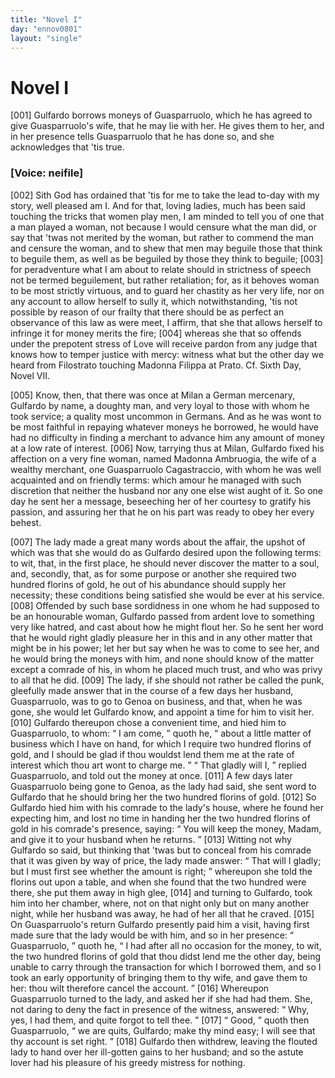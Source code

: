 ```yaml
---
title: "Novel I"
day: "ennov0801"
layout: "single"
---
```

<div id="nov0801" type="novella" who="neifile">
 <h1>
  Novel I
 </h1>
 <argument>
  <p>
   <a name="p08010001">
    [001]
   </a>
   Gulfardo borrows moneys of Guasparruolo, which he has
	agreed to give Guasparruolo's wife, that he may lie
	with her. He gives them to her, and in her presence
	tells Guasparruolo that he has done so, and she
	acknowledges that 'tis true.
  </p>
 </argument>
 <p>
  <h3>
   [Voice: neifile]
  </h3>
 </p>
 <div3 type="commentary" who="neifile">
  <p>
   <a name="p08010002">
    [002]
   </a>
   Sith
   God has ordained that 'tis for me to take the lead to-day
      with
      my story, well pleased am I. And for that, loving ladies, much has
      been said touching the tricks that women play men, I am minded to
      tell you of one that a man played a woman, not because I would
      censure what the man did, or say that 'twas not merited by the
      woman, but rather to commend the man and censure the woman,
      and to shew that men may beguile those that think to beguile them,
      as well as be beguiled by those they think to beguile;
   <a name="p08010003">
    [003]
   </a>
   for peradventure
      what I am about to relate should in strictness of speech not be
      termed beguilement, but rather retaliation; for, as it behoves woman
      to be most strictly virtuous, and to guard her chastity as her very life,
      nor on any account to allow herself to sully it, which notwithstanding,
      'tis not possible by reason of our frailty that there should be as perfect
      an observance of this law as were meet, I affirm, that she that allows
      herself to infringe it for money merits the fire;
   <a name="p08010004">
    [004]
   </a>
   whereas she that so
      offends under the prepotent stress of Love will receive pardon from
      any judge that knows how to temper justice with mercy: witness
      what but the other day we heard from Filostrato touching Madonna
      Filippa at Prato.
   <note>
    Cf. Sixth Day, Novel VII.
   </note>
  </p>
 </div3>
 <p>
  <a name="p08010005">
   [005]
  </a>
  Know, then, that there was once at Milan a German mercenary,
      Gulfardo by name, a doughty man, and very loyal to those with
  whom
      he took service; a quality most uncommon in Germans.
      And as he was wont to be most faithful in repaying whatever moneys
      he borrowed, he would have had no difficulty in finding a merchant
      to advance him any amount of money at a low rate of interest.
  <a name="p08010006">
   [006]
  </a>
  Now, tarrying thus at Milan, Gulfardo fixed his affection on a very
      fine woman, named Madonna Ambruogia, the wife of a wealthy
      merchant, one Guasparruolo Cagastraccio, with whom he was well
      acquainted and on friendly terms: which amour he managed with
      such discretion that neither the husband nor any one else wist aught
      of it. So one day he sent her a message, beseeching her of her
      courtesy to gratify his passion, and assuring her that he on his part
      was ready to obey her every behest.
 </p>
 <p>
  <a name="p08010007">
   [007]
  </a>
  The lady made a great many words about the affair, the upshot
      of which was that she would do as Gulfardo desired upon the following
      terms: to wit, that, in the first place, he should never discover
      the matter to a soul, and, secondly, that, as for some purpose or another
      she required two hundred florins of gold, he out of his abundance
      should supply her necessity; these conditions being satisfied she
      would be ever at his service.
  <a name="p08010008">
   [008]
  </a>
  Offended by such base sordidness in
      one whom he had supposed to be an honourable woman, Gulfardo
      passed from ardent love to something very like hatred, and cast about
      how he might flout her. So he sent her word that he would right
      gladly pleasure her in this and in any other matter that might be in
      his power; let her but say when he was to come to see her, and he
      would bring the moneys with him, and none should know of the
      matter except a comrade of his, in whom he placed much trust, and
      who was privy to all that he did.
  <a name="p08010009">
   [009]
  </a>
  The lady, if she should not rather
      be called the punk, gleefully made answer that in the course of a few
      days her husband, Guasparruolo, was to go to Genoa on business, and
      that, when he was gone, she would let Gulfardo know, and appoint a
      time for him to visit her.
  <a name="p08010010">
   [010]
  </a>
  Gulfardo thereupon chose a convenient
      time, and hied him to Guasparruolo, to whom:
  <q direct="unspecified">
   I am come,
  </q>
  quoth he,
  <q direct="unspecified">
   about a little matter of business which I have on hand,
	for which I require two hundred florins of gold, and I should be glad
	if thou wouldst lend them me at the rate of interest which thou
	art wont to charge me.
  </q>
  <q direct="unspecified">
   That gladly will I,
  </q>
  replied Guasparruolo,
      and told out the money at once.
  <a name="p08010011">
   [011]
  </a>
  A few days later Guasparruolo
      being gone to Genoa, as the lady had said, she sent word to Gulfardo
  that
      he should bring her the two hundred florins of gold.
  <a name="p08010012">
   [012]
  </a>
  So Gulfardo
      hied him with his comrade to the lady's house, where he found
      her expecting him, and lost no time in handing her the two
      hundred florins of gold in his comrade's presence, saying:
  <q direct="unspecified">
   You
	will keep the money, Madam, and give it to your husband when he returns.
  </q>
  <a name="p08010013">
   [013]
  </a>
  Witting not why Gulfardo so said, but thinking that 'twas
      but to conceal from his comrade that it was given by way of price,
      the lady made answer:
  <q direct="unspecified">
   That will I gladly; but I must first see
	whether the amount is right;
  </q>
  whereupon she told the florins out
      upon a table, and when she found that the two hundred were there,
      she put them away in high glee,
  <a name="p08010014">
   [014]
  </a>
  and turning to Gulfardo, took him
      into her chamber, where, not on that night only but on many
      another night, while her husband was away, he had of her all that
      he craved.
  <a name="p08010015">
   [015]
  </a>
  On Guasparruolo's return Gulfardo presently paid him a
      visit, having first made sure that the lady would be with him, and so
      in her presence:
  <q direct="unspecified">
   Guasparruolo,
  </q>
  quoth he,
  <q direct="unspecified">
   I had after all no
	occasion for the money, to wit, the two hundred florins of gold that
	thou didst lend me the other day, being unable to carry through the
	transaction for which I borrowed them, and so I took an early opportunity
	of bringing them to thy wife, and gave them to her: thou
	wilt therefore cancel the account.
  </q>
  <a name="p08010016">
   [016]
  </a>
  Whereupon Guasparruolo
      turned to the lady, and asked her if she had had them. She, not
      daring to deny the fact in presence of the witness, answered:
  <q direct="unspecified">
   Why, yes, I had them, and quite forgot to tell thee.
  </q>
  <a name="p08010017">
   [017]
  </a>
  <q direct="unspecified">
   Good,
  </q>
  quoth then Guasparruolo,
  <q direct="unspecified">
   we are quits, Gulfardo; make thy mind
	easy; I will see that thy account is set right.
  </q>
  <a name="p08010018">
   [018]
  </a>
  Gulfardo then
      withdrew, leaving the flouted lady to hand over her ill-gotten gains
      to her husband; and so the astute lover had his pleasure of his greedy
      mistress for nothing.
 </p>
</div>
